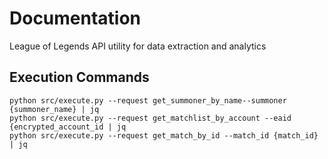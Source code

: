 # Documentation
League of Legends API utility for data extraction and analytics

## Execution Commands
```
python src/execute.py --request get_summoner_by_name--summoner {summoner_name} | jq
python src/execute.py --request get_matchlist_by_account --eaid {encrypted_account_id | jq
python src/execute.py --request get_match_by_id --match_id {match_id} | jq
```
